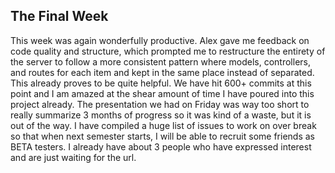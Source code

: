 ## The Final Week

This week was again wonderfully productive. Alex gave me feedback on code quality and structure, which prompted me to restructure the entirety of the server to follow a more consistent pattern where models, controllers, and routes for each item and kept in the same place instead of separated. This already proves to be quite helpful. We have hit 600+ commits at this point and I am amazed at the shear amount of time I have poured into this project already. The presentation we had on Friday was way too short to really summarize 3 months of progress so it was kind of a waste, but it is out of the way. I have compiled a huge list of issues to work on over break so that when next semester starts, I will be able to recruit some friends as BETA testers. I already have about 3 people who have expressed interest and are just waiting for the url.
